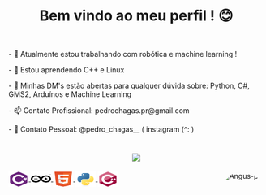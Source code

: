 <div class='greetings' align='center'>
  <h1><b>Bem vindo ao meu perfil ! 😊</b></h1>
</div>
<br>
<div class='perso_info'>
<p>- 🔭 Atualmente estou trabalhando com robótica e machine learning !</p>
<p>- 🌱 Estou aprendendo C++ e Linux </p>
<p>- 💬 Minhas DM's estão abertas para qualquer dúvida sobre: Python, C#, GMS2, Arduínos e Machine Learning </p>
<p>- 📫 Contato Profissional: pedrochagas.pr@gmail.com </p>
<p>- 🐻 Contato Pessoal: @pedro_chagas__ ( instagram (^: ) </p>
</div>
  <h1></h1>
<div align="center">
  <a href="https://github.com/pChagas-cloud">
  <img height="180em" src="https://github-readme-stats.vercel.app/api?username=pChagas-cloud&show_icons=true&theme=nord&include_all_commits=true&count_private=true"/>
</div>


<div style="display: inline_block"><br>
  <img align="center" alt="Rafa-Js" height="30" width="40" src="https://raw.githubusercontent.com/devicons/devicon/master/icons/csharp/csharp-plain.svg">
  <img align="center" alt="Rafa-Ts" height="30" width="40" src="https://raw.githubusercontent.com/devicons/devicon/master/icons/arduino/arduino-plain.svg">
  <img align="center" alt="Rafa-HTML" height="30" width="40" src="https://raw.githubusercontent.com/devicons/devicon/master/icons/html5/html5-original.svg">
  <img align="center" alt="Rafa-Python" height="30" width="40" src="https://raw.githubusercontent.com/devicons/devicon/master/icons/python/python-original.svg">
  <img align="center" alt="Rafa-Csharp" height="30" width="40" src="https://raw.githubusercontent.com/devicons/devicon/master/icons/cplusplus/cplusplus-original.svg">
  <img align="right" alt="Angus-pic" height="150" style="border-radius:50px;" src="https://64.media.tumblr.com/ca07467c2d315cd905a57310c4475a6a/tumblr_oo44reKi6F1v57y0co1_250.png">
</div>
